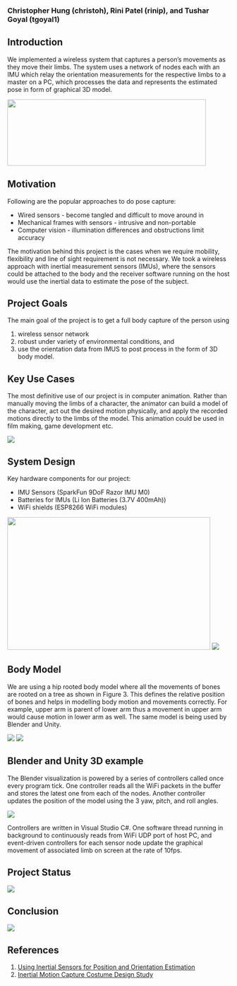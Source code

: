 ### Christopher Hung (christoh), Rini Patel (rinip), and Tushar Goyal (tgoyal1)

## Introduction
We implemented a wireless system that captures a person’s movements as they move their limbs. The system uses a network of nodes each with an IMU which relay the orientation measurements for the respective limbs to a master on a PC, which processes the data and represents the estimated pose in form of graphical 3D model.


<img src="http://vis.uky.edu/~gravity/Research/Mocap/Mocap_files/image002.jpg" width="450" height="150">

## Motivation
Following are the popular approaches to do pose capture:
- Wired sensors - become tangled and difficult to move around in
- Mechanical frames with sensors - intrusive and non-portable
- Computer vision - illumination differences and obstructions limit accuracy

The motivation behind this project is the cases when we require mobility, flexibility and line of sight requirement is not necessary. We took a wireless approach with inertial measurement sensors (IMUs), where the sensors could be attached to the body and the receiver software running on the host would use the inertial data to estimate the pose of the subject.

## Project Goals
The main goal of the project is to get a full body capture of the person using 
1. wireless sensor network
2. robust under variety of environmental conditions, and 
3. use the orientation data from IMUS to post process in the form of 3D body model.

## Key Use Cases
The most definitive use of our project is in computer animation. Rather than manually moving the limbs of a character, the animator can build a model of the character, act out the desired motion physically, and apply the recorded motions directly to the limbs of the model. This animation could be used in film making, game development etc.

<img src=assets/usecases.png>


## System Design 
Key hardware components for our project:
- IMU Sensors (SparkFun 9DoF Razor IMU M0)
- Batteries for IMUs (Li Ion Batteries (3.7V 400mAh))
- WiFi shields (ESP8266 WiFi modules)



<img src=assets/Pose_Capture.png width="460" height="300">


<img src=assets/hardware.png>

## Body Model
We are using a hip rooted body model where all the movements of bones are rooted on a tree as shown in Figure 3. This defines the relative position of bones and helps in modelling body motion and movements correctly. For example, upper arm  is parent of lower arm thus a movement in upper arm would cause motion in lower arm as well. The same model is being used by Blender and Unity.

<img src=assets/body_model.png>


<img src=assets/body_model1.png>

## Blender and Unity 3D example
The Blender visualization is powered by a series of controllers called once every program tick. One controller reads all the WiFi packets in the buffer and stores the latest one from each of the nodes. Another controller updates the position of the model using the 3 yaw, pitch, and roll angles.

<img src=assets/model_blender.png>

Controllers are written in Visual Studio C#. One software thread running in background to continuously reads from WiFi UDP port of host PC, and event-driven controllers for each sensor node update the graphical movement of associated limb on screen at the rate of 10fps.



## Project Status

<img src=assets/project_status.png>

## Conclusion

<img src=assets/conclusion.png>

## References

1. [Using Inertial Sensors for Position and Orientation Estimation](https://arxiv.org/pdf/1704.06053.pdf)
2. [Inertial Motion Capture Costume Design Study](https://www.ncbi.nlm.nih.gov/pmc/articles/PMC5375898/)
